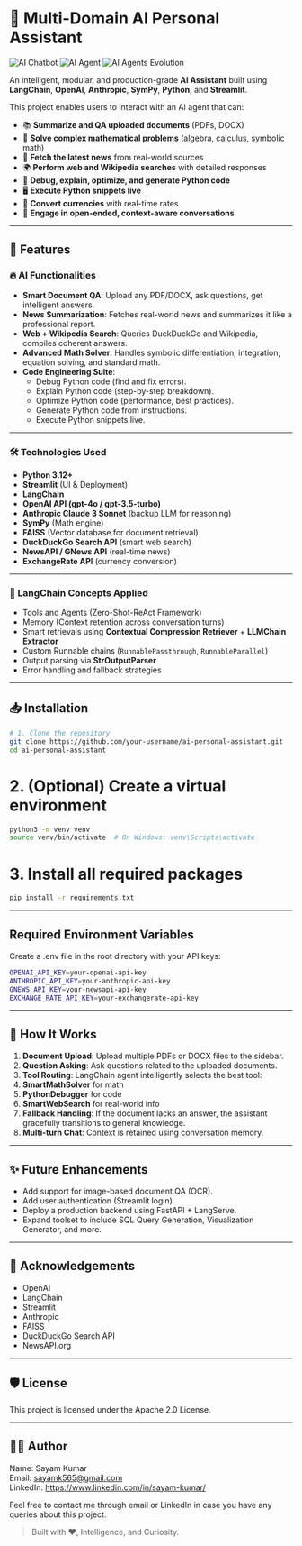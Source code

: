 # 🤖 Multi-Domain AI Personal Assistant

![AI Chatbot](https://blog.n8n.io/content/images/size/w1200/2024/06/ai-chatbots-8--1---3-.png)
![AI Agent](https://peritushub.com/wp-content/uploads/2024/06/chatbot.jpg)
![AI Agents Evolution](https://www.gupshup.io/resources/wp-content/uploads/2024/11/DZN-2052-AI-agents-blog-img-1-1024x399.jpg?x97717)

An intelligent, modular, and production-grade **AI Assistant** built using **LangChain**, **OpenAI**, **Anthropic**, **SymPy**, **Python**, and **Streamlit**.

This project enables users to interact with an AI agent that can:

- 📚 **Summarize and QA uploaded documents** (PDFs, DOCX)
- 🧠 **Solve complex mathematical problems** (algebra, calculus, symbolic math)
- 📰 **Fetch the latest news** from real-world sources
- 🌍 **Perform web and Wikipedia searches** with detailed responses
- 🐍 **Debug, explain, optimize, and generate Python code**
- 🖥️ **Execute Python snippets live**
- 💱 **Convert currencies** with real-time rates
- 💬 **Engage in open-ended, context-aware conversations**

---

## 🚀 Features

### 🔥 AI Functionalities

- **Smart Document QA**: Upload any PDF/DOCX, ask questions, get intelligent answers.
- **News Summarization**: Fetches real-world news and summarizes it like a professional report.
- **Web + Wikipedia Search**: Queries DuckDuckGo and Wikipedia, compiles coherent answers.
- **Advanced Math Solver**: Handles symbolic differentiation, integration, equation solving, and standard math.
- **Code Engineering Suite**:
  - Debug Python code (find and fix errors).
  - Explain Python code (step-by-step breakdown).
  - Optimize Python code (performance, best practices).
  - Generate Python code from instructions.
  - Execute Python snippets live.

---

### 🛠️ Technologies Used

- **Python 3.12+**
- **Streamlit** (UI & Deployment)
- **LangChain**
- **OpenAI API (gpt-4o / gpt-3.5-turbo)**
- **Anthropic Claude 3 Sonnet** (backup LLM for reasoning)
- **SymPy** (Math engine)
- **FAISS** (Vector database for document retrieval)
- **DuckDuckGo Search API** (smart web search)
- **NewsAPI / GNews API** (real-time news)
- **ExchangeRate API** (currency conversion)

---

### 🧩 LangChain Concepts Applied

- Tools and Agents (Zero-Shot-ReAct Framework)
- Memory (Context retention across conversation turns)
- Smart retrievals using **Contextual Compression Retriever** + **LLMChain Extractor**
- Custom Runnable chains (`RunnablePassthrough`, `RunnableParallel`)
- Output parsing via **StrOutputParser**
- Error handling and fallback strategies

---

## 📥 Installation

```bash
# 1. Clone the repository
git clone https://github.com/your-username/ai-personal-assistant.git
cd ai-personal-assistant
```

# 2. (Optional) Create a virtual environment

```bash
python3 -m venv venv
source venv/bin/activate  # On Windows: venv\Scripts\activate
```

# 3. Install all required packages

```bash
pip install -r requirements.txt
```

---

## Required Environment Variables

Create a .env file in the root directory with your API keys:

```bash
OPENAI_API_KEY=your-openai-api-key
ANTHROPIC_API_KEY=your-anthropic-api-key
GNEWS_API_KEY=your-newsapi-api-key
EXCHANGE_RATE_API_KEY=your-exchangerate-api-key
```

---

## 🧠 How It Works

<ol>
    <li><b>Document Upload</b>: Upload multiple PDFs or DOCX files to the sidebar.</li>
    <li><b>Question Asking</b>: Ask questions related to the uploaded documents.</li>
    <li><b>Tool Routing</b>: LangChain agent intelligently selects the best tool:</li>
    <li><b>SmartMathSolver</b> for math</li>
    <li><b>PythonDebugger</b> for code</li>
    <li><b>SmartWebSearch</b> for real-world info</li>
    <li><b>Fallback Handling</b>: If the document lacks an answer, the assistant gracefully transitions to general knowledge.</li>
    <li><b>Multi-turn Chat</b>: Context is retained using conversation memory.</li>
</ol>

---

## ✨ Future Enhancements

<ul>
    <li>Add support for image-based document QA (OCR).</li>
    <li>Add user authentication (Streamlit login).</li>
    <li>Deploy a production backend using FastAPI + LangServe.</li>
    <li>Expand toolset to include SQL Query Generation, Visualization Generator, and more.</li>
</ul>

---

## 🙌 Acknowledgements

<ul>
    <li>OpenAI</li>
    <li>LangChain</li>
    <li>Streamlit</li>
    <li>Anthropic</li>
    <li>FAISS</li>
    <li>DuckDuckGo Search API</li>  
    <li>NewsAPI.org</li>
</ul>

---

## 🛡️ License

This project is licensed under the Apache 2.0 License.

---

## 👨‍💻 Author

Name: Sayam Kumar<br>
Email: sayamk565@gmail.com<br>
LinkedIn: https://www.linkedin.com/in/sayam-kumar/

Feel free to contact me through email or LinkedIn in case you have any queries about this project.

> Built with ❤️, Intelligence, and Curiosity.





